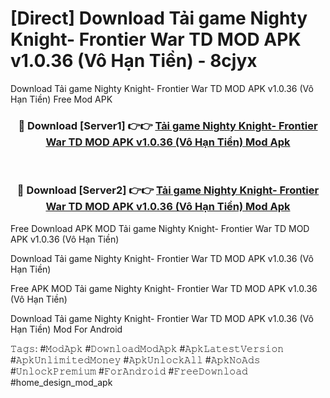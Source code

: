# [Direct] Download Tải game Nighty Knight- Frontier War TD MOD APK v1.0.36 (Vô Hạn Tiền) - 8cjyx
Download Tải game Nighty Knight- Frontier War TD MOD APK v1.0.36 (Vô Hạn Tiền) Free Mod APK

<div align="center">
<h3>🔴 Download [Server1] 👉👉 <a href="https://apk-comot.site?title=Tải_game_Nighty_Knight-_Frontier_War_TD_MOD_APK_v1.0.36_(Vô_Hạn_Tiền)">Tải game Nighty Knight- Frontier War TD MOD APK v1.0.36 (Vô Hạn Tiền) Mod Apk</a></h3><br>

<h3>🔴 Download [Server2] 👉👉 <a href="https://apk-comot.site?title=Tải_game_Nighty_Knight-_Frontier_War_TD_MOD_APK_v1.0.36_(Vô_Hạn_Tiền)">Tải game Nighty Knight- Frontier War TD MOD APK v1.0.36 (Vô Hạn Tiền) Mod Apk</a></h3>
</div>


Free Download APK MOD Tải game Nighty Knight- Frontier War TD MOD APK v1.0.36 (Vô Hạn Tiền)

Download Tải game Nighty Knight- Frontier War TD MOD APK v1.0.36 (Vô Hạn Tiền) 

Free APK MOD Tải game Nighty Knight- Frontier War TD MOD APK v1.0.36 (Vô Hạn Tiền) 

Download Tải game Nighty Knight- Frontier War TD MOD APK v1.0.36 (Vô Hạn Tiền) Mod For Android

𝚃𝚊𝚐𝚜: #𝙼𝚘𝚍𝙰𝚙𝚔 #𝙳𝚘𝚠𝚗𝚕𝚘𝚊𝚍𝙼𝚘𝚍𝙰𝚙𝚔 #𝙰𝚙𝚔𝙻𝚊𝚝𝚎𝚜𝚝𝚅𝚎𝚛𝚜𝚒𝚘𝚗 #𝙰𝚙𝚔𝚄𝚗𝚕𝚒𝚖𝚒𝚝𝚎𝚍𝙼𝚘𝚗𝚎𝚢 #𝙰𝚙𝚔𝚄𝚗𝚕𝚘𝚌𝚔𝙰𝚕𝚕 #𝙰𝚙𝚔𝙽𝚘𝙰𝚍𝚜 #𝚄𝚗𝚕𝚘𝚌𝚔𝙿𝚛𝚎𝚖𝚒𝚞𝚖 #𝙵𝚘𝚛𝙰𝚗𝚍𝚛𝚘𝚒𝚍 #𝙵𝚛𝚎𝚎𝙳𝚘𝚠𝚗𝚕𝚘𝚊𝚍 #home_design_mod_apk